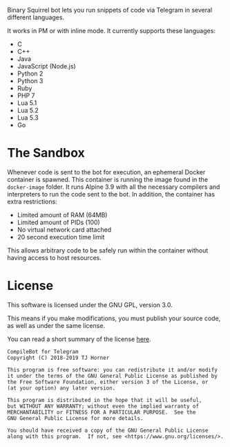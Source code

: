 
Binary Squirrel bot lets you run snippets of code via Telegram in several different languages.

It works in PM or with inline mode. It currently supports these languages:

- C
- C++
- Java
- JavaScript (Node.js)
- Python 2
- Python 3
- Ruby
- PHP 7
- Lua 5.1
- Lua 5.2
- Lua 5.3
- Go

# The Sandbox

Whenever code is sent to the bot for execution, an ephemeral Docker container is spawned. This container is running the image found in the `docker-image` folder. It runs Alpine 3.9 with all the necessary compilers and interpreters to run the code sent to the bot. In addition, the container has extra restrictions:

- Limited amount of RAM (64MB)
- Limited amount of PIDs (100)
- No virtual network card attached
- 20 second execution time limit

This allows arbitrary code to be safely run within the container without having access to host resources.

# License

This software is licensed under the GNU GPL, version 3.0.

This means if you make modifications, you must publish your source code, as well as under the same license.

You can read a short summary of the license [here](https://choosealicense.com/licenses/gpl-3.0/).

```
CompileBot for Telegram
Copyright (C) 2018-2019 TJ Horner

This program is free software: you can redistribute it and/or modify
it under the terms of the GNU General Public License as published by
the Free Software Foundation, either version 3 of the License, or
(at your option) any later version.

This program is distributed in the hope that it will be useful,
but WITHOUT ANY WARRANTY; without even the implied warranty of
MERCHANTABILITY or FITNESS FOR A PARTICULAR PURPOSE.  See the
GNU General Public License for more details.

You should have received a copy of the GNU General Public License
along with this program.  If not, see <https://www.gnu.org/licenses/>.
```
